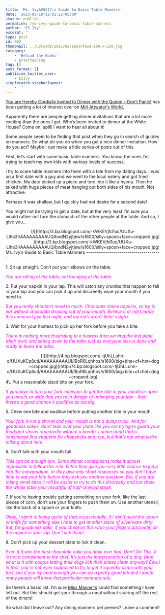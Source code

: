 ```yaml
---
title: 'Ms. Ivy&#8217;s Guide to Basic Table Manners'
date: '2013-03-19T12:01:22-05:00'
status: publish
permalink: /ms-ivys-guide-to-basic-table-manners
author: 'ES Ivy'
excerpt: ''
type: post
id: 662
thumbnail: ../uploads/2013/02/spoonface-150-x-150.jpg
category:
    - 'Behind the Books'
    - Entertaining
tag: []
post_format: []
publicize_twitter_user:
    - ESIvy
simplecatch-sidebarlayout:
    - ''
---
```

[You are Hereby Cordially Invited to Dinner with the Queen – Don’t Panic!](http://miriattwatersworld.blogspot.com/2013/01/you-are-hereby-cordially-invited-to.html) has been getting a lot of interest over on [Miri Attwater’s World.](http://miriattwatersworld.blogspot.com/p/home.html)

Apparently there are people getting dinner invitations that are a lot more exciting than the ones I get. Who’s been invited to dinner at the White House? Come on, spill! I want to hear all about it!

Some people seem to be finding that post when they go in search of guides on manners. So what *do* you do when you get a nice dinner invitation. How do you act? Maybe I can make a little series of posts out of this.

First, let’s start with some basic table manners. You know, the ones I’m trying to teach my own kids with various levels of success.

I try to scare table manners into them with a tale from my dating days. I was on a first date with a guy and we went to the local eatery and got fried chicken. My date picked up a piece and tore into it like a hyena. Then he talked with huge pieces of meat hanging out both sides of his mouth. Not attractive.

Perhaps it was shallow, but I quickly had not desire for a second date!

You might not be trying to get a date, but at the very least I’m sure you would rather not turn the stomach of the other people at the table. And so, I give you…

<div class="separator" style="clear: both; text-align: center;">[![](http://3.bp.blogspot.com/-kWKEVjfd1uc/UUXu-Llha3I/AAAAAAAAAUQ/bodN2yjtjew/s1600/silly+spoon+face+cropped.jpg)](http://3.bp.blogspot.com/-kWKEVjfd1uc/UUXu-Llha3I/AAAAAAAAAUQ/bodN2yjtjew/s1600/silly+spoon+face+cropped.jpg)</div>Ms. Ivy’s Guide to Basic Table Manners
--------------------------------------

1\. Sit up straight. Don’t put your elbows on the table.

<span style="color: magenta;">*You are* sitting *at the table, not* lounging *at the table.* </span>

2\. Put your napkin in your lap. This will catch any crumbs that happen to fall in your lap and you can pick it up and discreetly wipe your mouth if you need to.

<span style="color: magenta;">*But you really shouldn’t need to much. Chocolate stains napkins, so try to eat without chocolate drooling out of your mouth. Believe it or not I made this comment just last night, and my kid’s aren’t little! &lt;sigh&gt;*</span>

3\. Wait for your hostess to pick up her fork before you take a bite.

<span style="color: magenta;">*There is nothing more frustrating to a hostess than serving the last plate (their own) and sitting down to the table just as everyone else is done and ready to leave the table.*</span>

<div class="separator" style="clear: both; text-align: center;">[![](http://4.bp.blogspot.com/-tjUhLLuhn-o/UUXuKCp8utI/AAAAAAAAAUI/lBoR6Lqhhos/s1600/big+bite+of+hot+dog+cropped.jpg)](http://4.bp.blogspot.com/-tjUhLLuhn-o/UUXuKCp8utI/AAAAAAAAAUI/lBoR6Lqhhos/s1600/big+bite+of+hot+dog+cropped.jpg)</div>4\. Put a reasonable sized bite on your fork.

*<span style="color: magenta;">If you have to turn your fork sideways to get the bite in your mouth or open you mouth so wide that you’re in danger of unhinging your jaw – then there’s a good chance it qualifies as too big.</span>*

5\. Chew one bite and swallow before putting another bite in your mouth.

*<span style="color: magenta;">Your fork is not a shovel and your mouth is not a dump truck. And for goodness sakes, don’t lean over your plate like you are trying to guard your food and shovel repeatedly without a breath. I understand that is considered fine etiquette for chopsticks and rice, but that’s not what we’re talking about here.</span>*

6\. Don’t talk with your mouth full.

<span style="color: magenta;">*This can be a tough one. Some dinner companions make it almost impossible to follow this rule. Either they give you very little chance to jump into the conversation, or they give only short responses so you don’t have time to eat your bite before they ask you another question. But, if you are taking small bites it will be easier to try to do this discreetly and not show the whole table your mouthful of half-chewed steak.*</span>

7\. If you’re having trouble getting something on your fork, like the last pieces of corn, don’t use your fingers to push them on. Use another utensil, like the back of a spoon or your knife.

<span style="color: magenta;">*Okay, I admit to being guilty of that occassionally. If I don’t need the spoon or knife for something else I hate to get another piece of silverware dirty. But, for goodness sake, if you cheat on this wipe your fingers discreetly on the napkin in your lap. Don’t lick them!*</span>

8\. Don’t pick up your dessert plate to lick it clean.

<span style="color: magenta;">*Even if it was the best chocolate cake you have ever had. Don’t Do This. It is not a compliment to the chef. It’s just the impersonation of a dog. (And what is it with people letting their dogs lick their plates clean anyway? Eew.) In fact, you’re not even supposed to try to get it squeaky clean with your fork, but if you try hard enough you can do a pretty good job and I doubt many people will know that particular manners rule.*</span>

So there’s a basic list. I’m sure [Miss Manner’s](http://missmanners.com/) could find something I have left out.  But this should get your through a meal without scaring off the rest of the diners!

So what did I leave out? Any dining manners pet peeves? Leave a comment!